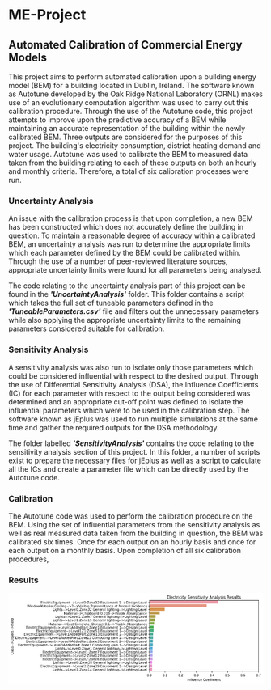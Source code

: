 # ME-Project
## Automated Calibration of Commercial Energy Models

This project aims to perform automated calibration upon a building energy model (BEM) for a building located in Dublin, Ireland. The software known as Autotune developed by the Oak Ridge National Laboratory (ORNL) makes use of an evolutionary computation algorithm was used to carry out this calibration procedure. Through the use of the Autotune code, this project attempts to improve upon the predictive accuracy of a BEM while maintaining an accurate representation of the building within the newly calibrated BEM. Three outputs are considered for the purposes of this project. The building's electricity consumption, district heating demand and water usage. Autotune was used to calibrate the BEM to measured data taken from the building relating to each of these outputs on both an hourly and monthly criteria. Therefore, a total of six calibration processes were run.

### Uncertainty Analysis
An issue with the calibration process is that upon completion, a new BEM has been constructed which does not accurately define the building in question. To maintain a reasonable degree of accuracy within a calibrated BEM, an uncertainty analysis was run to determine the appropriate limits which each parameter defined by the BEM could be calibrated within. Through the use of a number of peer-reviewed literature sources, appropriate uncertainty limits were found for all parameters being analysed.

The code relating to the uncertainty analysis part of this project can be found in the <b><i>'UncertaintyAnalysis'</i></b> folder. This folder contains a script which takes the full set of tuneable parameters defined in the <b><i>'TuneableParameters.csv'</i></b> file and filters out the unnecessary parameters while also applying the appropriate uncertainty limits to the remaining parameters considered suitable for calibration.

### Sensitivity Analysis
A sensitivity analysis was also run to isolate only those parameters which could be considered influential with respect to the desired output. Through the use of Differential Sensitivity Analysis (DSA), the Influence Coefficients (IC) for each parameter with respect to the output being considered was determined and an appropriate cut-off point was defined to isolate the influential parameters which were to be used in the calibration step. The software known as jEplus was used to run multiple simulations at the same time and gather the required outputs for the DSA methodology.

The folder labelled <b><i>'SensitivityAnalysis'</i></b> contains the code relating to the sensitivity analysis section of this project. In this folder, a number of scripts exist to prepare the necessary files for jEplus as well as a script to calculate all the ICs and create a parameter file which can be directly used by the Autotune code.

### Calibration
The Autotune code was used to perform the calibration procedure on the BEM. Using the set of influential parameters from the sensitivity analysis as well as real measured data taken from the building in question, the BEM was calibrated six times. Once for each output on an hourly basis and once for each output on a monthly basis. Upon completion of all six calibration procedures, 

### Results
![Alt text](Images/Electricity_SA_Results.png)